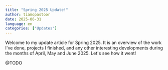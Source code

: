```yaml
---
title: "Spring 2025 Update!"
author: tiamopastoor
date: 2025-06-31
language: en
categories: ["Updates"]
---
```


Welcome to my update article for Spring 2025. It is an overview of the work I've done, projects I finished, and any other interesting developments during the months of April, May and June 2025. Let's see how it went!

@TODO